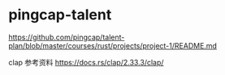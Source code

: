 # pingcap-talent


https://github.com/pingcap/talent-plan/blob/master/courses/rust/projects/project-1/README.md



clap 参考资料 https://docs.rs/clap/2.33.3/clap/